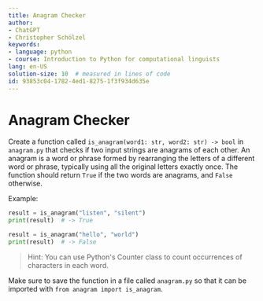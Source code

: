 ```yaml
---
title: Anagram Checker
author:
- ChatGPT
- Christopher Schölzel
keywords:
- language: python
- course: Introduction to Python for computational linguists
lang: en-US
solution-size: 10  # measured in lines of code
id: 93853c04-1782-4ed1-8275-1f3f934d635e
---
```


# Anagram Checker

Create a function called `is_anagram(word1: str, word2: str) -> bool` in `anagram.py` that checks if two input strings are anagrams of each other. An anagram is a word or phrase formed by rearranging the letters of a different word or phrase, typically using all the original letters exactly once. The function should return `True` if the two words are anagrams, and `False` otherwise.

Example:

```python
result = is_anagram("listen", "silent")
print(result)  # -> True

result = is_anagram("hello", "world")
print(result)  # -> False
```

> Hint: You can use Python's Counter class to count occurrences of characters in each word.

Make sure to save the function in a file called `anagram.py` so that it can be imported with `from anagram import is_anagram`.
